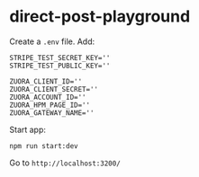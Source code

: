 # direct-post-playground

Create a `.env` file. Add:

```
STRIPE_TEST_SECRET_KEY=''
STRIPE_TEST_PUBLIC_KEY=''

ZUORA_CLIENT_ID=''
ZUORA_CLIENT_SECRET=''
ZUORA_ACCOUNT_ID=''
ZUORA_HPM_PAGE_ID=''
ZUORA_GATEWAY_NAME=''
```

Start app:

```
npm run start:dev
```

Go to `http://localhost:3200/`
